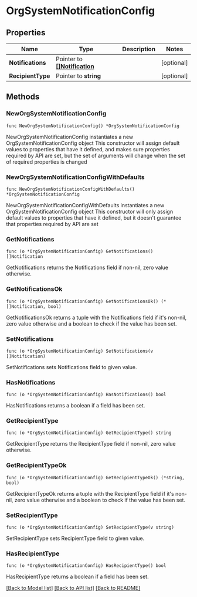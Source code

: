 # OrgSystemNotificationConfig

## Properties

Name | Type | Description | Notes
------------ | ------------- | ------------- | -------------
**Notifications** | Pointer to [**[]Notification**](Notification.md) |  | [optional] 
**RecipientType** | Pointer to **string** |  | [optional] 

## Methods

### NewOrgSystemNotificationConfig

`func NewOrgSystemNotificationConfig() *OrgSystemNotificationConfig`

NewOrgSystemNotificationConfig instantiates a new OrgSystemNotificationConfig object
This constructor will assign default values to properties that have it defined,
and makes sure properties required by API are set, but the set of arguments
will change when the set of required properties is changed

### NewOrgSystemNotificationConfigWithDefaults

`func NewOrgSystemNotificationConfigWithDefaults() *OrgSystemNotificationConfig`

NewOrgSystemNotificationConfigWithDefaults instantiates a new OrgSystemNotificationConfig object
This constructor will only assign default values to properties that have it defined,
but it doesn't guarantee that properties required by API are set

### GetNotifications

`func (o *OrgSystemNotificationConfig) GetNotifications() []Notification`

GetNotifications returns the Notifications field if non-nil, zero value otherwise.

### GetNotificationsOk

`func (o *OrgSystemNotificationConfig) GetNotificationsOk() (*[]Notification, bool)`

GetNotificationsOk returns a tuple with the Notifications field if it's non-nil, zero value otherwise
and a boolean to check if the value has been set.

### SetNotifications

`func (o *OrgSystemNotificationConfig) SetNotifications(v []Notification)`

SetNotifications sets Notifications field to given value.

### HasNotifications

`func (o *OrgSystemNotificationConfig) HasNotifications() bool`

HasNotifications returns a boolean if a field has been set.

### GetRecipientType

`func (o *OrgSystemNotificationConfig) GetRecipientType() string`

GetRecipientType returns the RecipientType field if non-nil, zero value otherwise.

### GetRecipientTypeOk

`func (o *OrgSystemNotificationConfig) GetRecipientTypeOk() (*string, bool)`

GetRecipientTypeOk returns a tuple with the RecipientType field if it's non-nil, zero value otherwise
and a boolean to check if the value has been set.

### SetRecipientType

`func (o *OrgSystemNotificationConfig) SetRecipientType(v string)`

SetRecipientType sets RecipientType field to given value.

### HasRecipientType

`func (o *OrgSystemNotificationConfig) HasRecipientType() bool`

HasRecipientType returns a boolean if a field has been set.


[[Back to Model list]](../README.md#documentation-for-models) [[Back to API list]](../README.md#documentation-for-api-endpoints) [[Back to README]](../README.md)


